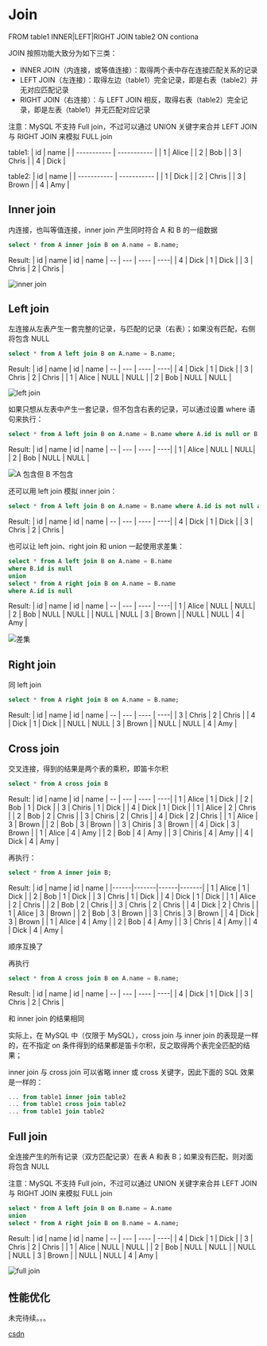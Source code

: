# Join
FROM table1 INNER|LEFT|RIGHT JOIN table2 ON contiona

JOIN 按照功能大致分为如下三类：
- INNER JOIN（内连接，或等值连接）：取得两个表中存在连接匹配关系的记录
- LEFT JOIN（左连接）：取得左边（table1）完全记录，即是右表（table2）并无对应匹配记录
- RIGHT JOIN（右连接）：与 LEFT JOIN 相反，取得右表（table2）完全记录，即是左表（table1）并无匹配对应记录

注意：MySQL 不支持 Full join，不过可以通过 UNION 关键字来合并 LEFT JOIN 与 RIGHT JOIN 来模拟 FULL join

table1:
| id | name |
| ----------- | ----------- |
| 1 | Alice |
| 2 | Bob |
| 3 | Chris |
| 4 | Dick |

table2:
| id | name |
| ----------- | ----------- |
| 1 | Dick |
| 2 | Chris |
| 3 | Brown |
| 4 | Amy |

## Inner join
内连接，也叫等值连接，inner join 产生同时符合 A 和 B 的一组数据
```sql 
select * from A inner join B on A.name = B.name;
```
Result:
| id | name | id | name
| -- | --- | ---- | ----|
|    4 | Dick  |    1 | Dick  |
|    3 | Chris |    2 | Chris |

![inner join](/images/innerJoin.png)

## Left join
左连接从左表产生一套完整的记录，与匹配的记录（右表）；如果没有匹配，右侧将包含 NULL
```sql
select * from A left join B on A.name = B.name;
```
Result:
| id | name | id | name
| -- | --- | ---- | ----|
|    4 | Dick  |    1 | Dick  |
|    3 | Chris |    2 | Chris |
|    1 | Alice | NULL | NULL  |
|    2 | Bob   | NULL | NULL  |

![left join](/images/leftJoin.png)

如果只想从左表中产生一套记录，但不包含右表的记录，可以通过设置 where 语句来执行：
```sql
select * from A left join B on A.name = B.name where A.id is null or B.id is null;
```
Result:
| id | name | id | name
| -- | --- | ---- | ----|
| 1 | Alice | NULL | NULL|
| 2 | Bob | NULL | NULL |

![A 包含但 B 不包含](/images/leftJoin1.png)

还可以用 left join 模拟 inner join：
```sql
select * from A left join B on A.name = B.name where A.id is not null and B.id is not null;
```
Result:
| id | name | id | name
| -- | --- | ---- | ----|
|    4 | Dick  |    1 | Dick  |
|    3 | Chris |    2 | Chris |

也可以让 left join、right join 和 union 一起使用求差集：
```sql
select * from A left join B on A.name = B.name
where B.id is null 
union 
select * from A right join B on A.name = B.name
where A.id is null
```
Result:
| id | name | id | name
| -- | --- | ---- | ----|
| 1 | Alice | NULL | NULL|
| 2 | Bob | NULL | NULL |
| NULL | NULL | 3 | Brown |
| NULL | NULL | 4 | Amy |

![差集](/images/差集.png)

## Right join
同 left join
```sql
select * from A right join B on A.name = B.name;
```
Result:
| id | name | id | name
| -- | --- | ---- | ----|
|    3 | Chris |    2 | Chris |
|    4 | Dick  |    1 | Dick  |
| NULL | NULL  |    3 | Brown |
| NULL | NULL  |    4 | Amy   |

## Cross join
交叉连接，得到的结果是两个表的乘积，即笛卡尔积
```sql
select * from A cross join B
```
Result:
| id | name | id | name
| -- | --- | ---- | ----|
| 1 | Alice | 1 | Dick |
| 2 | Bob | 1 | Dick |
| 3 | Chiris | 1 | Dick |
| 4 | Dick | 1 | Dick |
| 1 | Alice | 2 | Chris |
| 2 | Bob | 2 | Chris |
| 3 | Chiris | 2 | Chris |
| 4 | Dick | 2 | Chris |
| 1 | Alice | 3 | Brown |
| 2 | Bob | 3 | Brown |
| 3 | Chiris | 3 | Brown |
| 4 | Dick | 3 | Brown |
| 1 | Alice | 4 | Amy |
| 2 | Bob | 4 | Amy |
| 3 | Chiris | 4 | Amy |
| 4 | Dick | 4 | Amy |

再执行：
```sql
select * from A inner join B;
```
Result:
| id   | name  | id   | name  |
|------|-------|------|-------|
|    1 | Alice |    1 | Dick  |
|    2 | Bob   |    1 | Dick  |
|    3 | Chris |    1 | Dick  |
|    4 | Dick  |    1 | Dick  |
|    1 | Alice |    2 | Chris |
|    2 | Bob   |    2 | Chris |
|    3 | Chris |    2 | Chris |
|    4 | Dick  |    2 | Chris |
|    1 | Alice |    3 | Brown |
|    2 | Bob   |    3 | Brown |
|    3 | Chris |    3 | Brown |
|    4 | Dick  |    3 | Brown |
|    1 | Alice |    4 | Amy   |
|    2 | Bob   |    4 | Amy   |
|    3 | Chris |    4 | Amy   |
|    4 | Dick  |    4 | Amy   |

顺序互换了

再执行 
```sql
select * from A cross join B on A.name = B.name;
```
Result:
| id | name | id | name
| -- | --- | ---- | ----|
|    4 | Dick  |    1 | Dick  |
|    3 | Chris |    2 | Chris |

和 inner join 的结果相同 

实际上，在 MySQL 中（仅限于 MySQL），cross join 与 inner join 的表现是一样的，在不指定 on 条件得到的结果都是笛卡尔积，反之取得两个表完全匹配的结果；

inner join 与 cross join 可以省略 inner 或 cross 关键字，因此下面的 SQL 效果是一样的：
```sql
... from table1 inner join table2
... from table1 cross join table2
... from table1 join table2
```

## Full join 
全连接产生的所有记录（双方匹配记录）在表 A 和表 B；如果没有匹配，则对面将包含 NULL

注意：MySQL 不支持 Full join，不过可以通过 UNION 关键字来合并 LEFT JOIN 与 RIGHT JOIN 来模拟 FULL join

```sql
select * from A left join B on B.name = A.name
union
select * from A right join B on B.name = A.name;
```
Result:
| id | name | id | name
| -- | --- | ---- | ----|
|    4 | Dick  |    1 | Dick  |
|    3 | Chris |    2 | Chris |
|    1 | Alice | NULL | NULL  |
|    2 | Bob   | NULL | NULL  |
| NULL | NULL  |    3 | Brown |
| NULL | NULL  |    4 | Amy   |

![full join](/images/fullJoin.png)

## 性能优化
未完待续。。。

[csdn](https://blog.csdn.net/w348399060/article/details/70158125)




